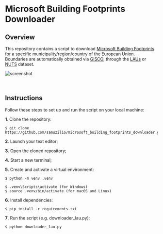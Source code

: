 # Microsoft Building Footprints Downloader
## Overview
This repository contains a script to download [Microsoft Building Footprints](https://github.com/microsoft/GlobalMLBuildingFootprints) for a specific municipality/region/country of the European Union. Boundaries are automatically obtained via [GISCO](https://ec.europa.eu/eurostat/web/gisco), through the [LAUs](https://ec.europa.eu/eurostat/web/gisco/geodata/reference-data/administrative-units-statistical-units/lau) or [NUTS](https://ec.europa.eu/eurostat/web/gisco/geodata/reference-data/administrative-units-statistical-units/nuts) dataset.

![screenshot](https://github.com/samuzilio/microsoft_building_footprints_downloader/assets/94171193/571c4574-216f-4399-a733-0d3e4865f3b1)

<br>

## Instructions
Follow these steps to set up and run the script on your local machine:

**1**. Clone the repository:
```
$ git clone https://github.com/samuzilio/microsoft_building_footprints_downloader.git
```
**2**. Launch your text editor;

**3**. Open the cloned repository;

**4**. Start a new terminal;

**5**. Create and activate a virtual environment:
```
$ python -m venv .venv
```
```
$ .venv\Scripts\activate (for Windows)
$ source .venv/bin/activate (for macOS and Linux)
```
**6**. Install dependencies:
```
$ pip install -r requirements.txt
```
**7**. Run the script (e.g. downloader_lau.py):
```
$ python downloader_lau.py
```
